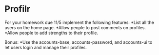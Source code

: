 # Profilr

For your homework due 11/5 implement the following features:
  *List all the users on the home page.
  *Allow people to post comments on profiles.
  *Allow people to add strengths to their profile.
  
Bonus:
  *Use the accounts-base, accounts-password, and accounts-ui to let users login and manage their profiles.
